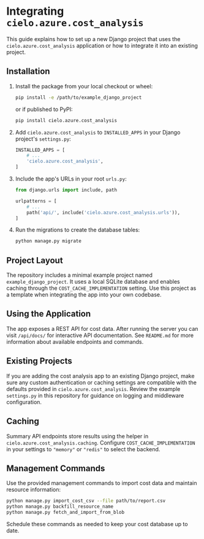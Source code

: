 # Integrating `cielo.azure.cost_analysis`

This guide explains how to set up a new Django project that uses the
`cielo.azure.cost_analysis` application or how to integrate it into an
existing project.

## Installation

1. Install the package from your local checkout or wheel:
   ```bash
   pip install -e /path/to/example_django_project
   ```
   or if published to PyPI:
   ```bash
   pip install cielo.azure.cost_analysis
   ```

2. Add `cielo.azure.cost_analysis` to `INSTALLED_APPS` in your Django project's
   `settings.py`:
   ```python
   INSTALLED_APPS = [
       # ...
       'cielo.azure.cost_analysis',
   ]
   ```

3. Include the app's URLs in your root `urls.py`:
   ```python
   from django.urls import include, path

   urlpatterns = [
       # ...
       path('api/', include('cielo.azure.cost_analysis.urls')),
   ]
   ```

4. Run the migrations to create the database tables:
   ```bash
   python manage.py migrate
   ```

## Project Layout

The repository includes a minimal example project named
`example_django_project`. It uses a local SQLite database and enables caching
through the `COST_CACHE_IMPLEMENTATION` setting. Use this project as a template
when integrating the app into your own codebase.

## Using the Application

The app exposes a REST API for cost data. After running the server you can visit
`/api/docs/` for interactive API documentation. See `README.md` for more
information about available endpoints and commands.

## Existing Projects

If you are adding the cost analysis app to an existing Django project, make sure
any custom authentication or caching settings are compatible with the defaults
provided in `cielo.azure.cost_analysis`. Review the example `settings.py` in this
repository for guidance on logging and middleware configuration.

## Caching

Summary API endpoints store results using the helper in
`cielo.azure.cost_analysis.caching`. Configure
`COST_CACHE_IMPLEMENTATION` in your settings to `"memory"` or `"redis"` to select
the backend.

## Management Commands

Use the provided management commands to import cost data and maintain resource
information:

```bash
python manage.py import_cost_csv --file path/to/report.csv
python manage.py backfill_resource_name
python manage.py fetch_and_import_from_blob
```

Schedule these commands as needed to keep your cost database up to date.

